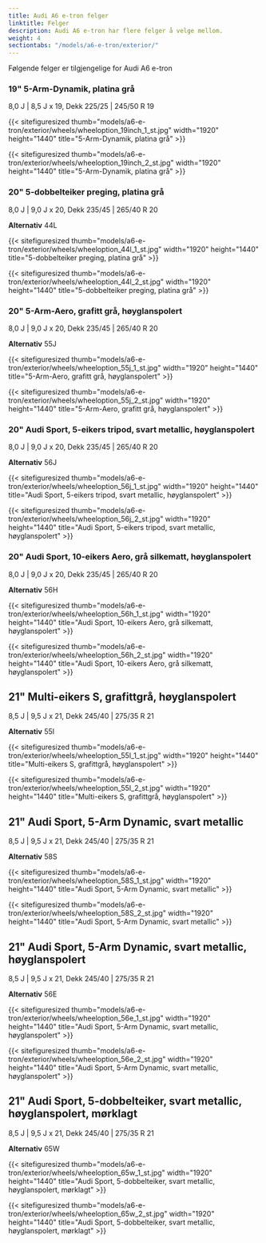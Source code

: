 ```yaml
---
title: Audi A6 e-tron felger
linktitle: Felger
description: Audi A6 e-tron har flere felger å velge mellom.
weight: 4
sectiontabs: "/models/a6-e-tron/exterior/"
---
```

<!-- markdownlint-disable MD033 -->

Følgende felger er tilgjengelige for Audi A6 e-tron

### 19" 5-Arm-Dynamik, platina grå

8,0 J | 8,5 J x 19, Dekk 225/25 | 245/50 R 19

{{< sitefiguresized thumb="models/a6-e-tron/exterior/wheels/wheeloption_19inch_1_st.jpg" width="1920" height="1440" title="5-Arm-Dynamik, platina grå" >}}

{{< sitefiguresized thumb="models/a6-e-tron/exterior/wheels/wheeloption_19inch_2_st.jpg" width="1920" height="1440" title="5-Arm-Dynamik, platina grå" >}}

### 20" 5-dobbelteiker preging, platina grå

8,0 J | 9,0 J x 20, Dekk 235/45 | 265/40 R 20

**Alternativ** 44L

{{< sitefiguresized thumb="models/a6-e-tron/exterior/wheels/wheeloption_44l_1_st.jpg" width="1920" height="1440" title="5-dobbelteiker preging, platina grå" >}}

{{< sitefiguresized thumb="models/a6-e-tron/exterior/wheels/wheeloption_44l_2_st.jpg" width="1920" height="1440" title="5-dobbelteiker preging, platina grå" >}}

### 20" 5-Arm-Aero, grafitt grå, høyglanspolert

8,0 J | 9,0 J x 20, Dekk 235/45 | 265/40 R 20

**Alternativ** 55J

{{< sitefiguresized thumb="models/a6-e-tron/exterior/wheels/wheeloption_55j_1_st.jpg" width="1920" height="1440" title="5-Arm-Aero, grafitt grå, høyglanspolert" >}}

{{< sitefiguresized thumb="models/a6-e-tron/exterior/wheels/wheeloption_55j_2_st.jpg" width="1920" height="1440" title="5-Arm-Aero, grafitt grå, høyglanspolert" >}}

### 20" Audi Sport, 5-eikers tripod, svart metallic, høyglanspolert

8,0 J | 9,0 J x 20, Dekk 235/45 | 265/40 R 20

**Alternativ** 56J

{{< sitefiguresized thumb="models/a6-e-tron/exterior/wheels/wheeloption_56j_1_st.jpg" width="1920" height="1440" title="Audi Sport, 5-eikers tripod, svart metallic, høyglanspolert" >}}

{{< sitefiguresized thumb="models/a6-e-tron/exterior/wheels/wheeloption_56j_2_st.jpg" width="1920" height="1440" title="Audi Sport, 5-eikers tripod, svart metallic, høyglanspolert" >}}
### 20" Audi Sport, 10-eikers Aero, grå silkematt, høyglanspolert

8,0 J | 9,0 J x 20, Dekk 235/45 | 265/40 R 20

**Alternativ** 56H

{{< sitefiguresized thumb="models/a6-e-tron/exterior/wheels/wheeloption_56h_1_st.jpg" width="1920" height="1440" title="Audi Sport, 10-eikers Aero, grå silkematt, høyglanspolert" >}}

{{< sitefiguresized thumb="models/a6-e-tron/exterior/wheels/wheeloption_56h_2_st.jpg" width="1920" height="1440" title="Audi Sport, 10-eikers Aero, grå silkematt, høyglanspolert" >}}


## 21" Multi-eikers S, grafittgrå, høyglanspolert

8,5 J | 9,5 J x 21, Dekk 245/40 | 275/35 R 21

**Alternativ** 55I

{{< sitefiguresized thumb="models/a6-e-tron/exterior/wheels/wheeloption_55I_1_st.jpg" width="1920" height="1440" title="Multi-eikers S, grafittgrå, høyglanspolert" >}}

{{< sitefiguresized thumb="models/a6-e-tron/exterior/wheels/wheeloption_55I_2_st.jpg" width="1920" height="1440" title="Multi-eikers S, grafittgrå, høyglanspolert" >}}


## 21" Audi Sport, 5-Arm Dynamic, svart metallic

8,5 J | 9,5 J x 21, Dekk 245/40 | 275/35 R 21

**Alternativ** 58S

{{< sitefiguresized thumb="models/a6-e-tron/exterior/wheels/wheeloption_58S_1_st.jpg" width="1920" height="1440" title="Audi Sport, 5-Arm Dynamic, svart metallic" >}}

{{< sitefiguresized thumb="models/a6-e-tron/exterior/wheels/wheeloption_58S_2_st.jpg" width="1920" height="1440" title="Audi Sport, 5-Arm Dynamic, svart metallic" >}}

## 21" Audi Sport, 5-Arm Dynamic, svart metallic, høyglanspolert

8,5 J | 9,5 J x 21, Dekk 245/40 | 275/35 R 21

**Alternativ** 56E

{{< sitefiguresized thumb="models/a6-e-tron/exterior/wheels/wheeloption_56e_1_st.jpg" width="1920" height="1440" title="Audi Sport, 5-Arm Dynamic, svart metallic, høyglanspolert" >}}

{{< sitefiguresized thumb="models/a6-e-tron/exterior/wheels/wheeloption_56e_2_st.jpg" width="1920" height="1440" title="Audi Sport, 5-Arm Dynamic, svart metallic, høyglanspolert" >}}


## 21" Audi Sport, 5-dobbelteiker, svart metallic, høyglanspolert, mørklagt

8,5 J | 9,5 J x 21, Dekk 245/40 | 275/35 R 21

**Alternativ** 65W

{{< sitefiguresized thumb="models/a6-e-tron/exterior/wheels/wheeloption_65w_1_st.jpg" width="1920" height="1440" title="Audi Sport, 5-dobbelteiker, svart metallic, høyglanspolert, mørklagt" >}}

{{< sitefiguresized thumb="models/a6-e-tron/exterior/wheels/wheeloption_65w_2_st.jpg" width="1920" height="1440" title="Audi Sport, 5-dobbelteiker, svart metallic, høyglanspolert, mørklagt" >}}
